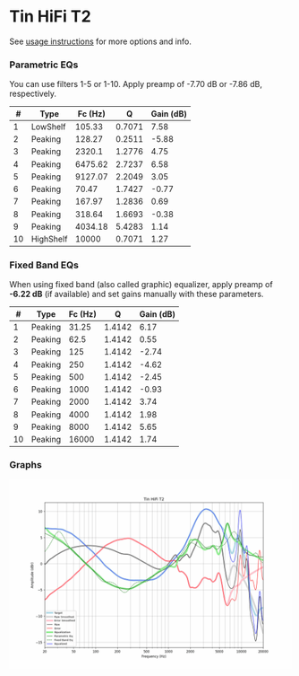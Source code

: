 # Tin HiFi T2
See [usage instructions](https://github.com/jaakkopasanen/AutoEq#usage) for more options and info.

### Parametric EQs
You can use filters 1-5 or 1-10. Apply preamp of -7.70 dB or -7.86 dB, respectively.

|   # | Type      |   Fc (Hz) |      Q |   Gain (dB) |
|-----|-----------|-----------|--------|-------------|
|   1 | LowShelf  |    105.33 | 0.7071 |        7.58 |
|   2 | Peaking   |    128.27 | 0.2511 |       -5.88 |
|   3 | Peaking   |   2320.1  | 1.2776 |        4.75 |
|   4 | Peaking   |   6475.62 | 2.7237 |        6.58 |
|   5 | Peaking   |   9127.07 | 2.2049 |        3.05 |
|   6 | Peaking   |     70.47 | 1.7427 |       -0.77 |
|   7 | Peaking   |    167.97 | 1.2836 |        0.69 |
|   8 | Peaking   |    318.64 | 1.6693 |       -0.38 |
|   9 | Peaking   |   4034.18 | 5.4283 |        1.14 |
|  10 | HighShelf |  10000    | 0.7071 |        1.27 |

### Fixed Band EQs
When using fixed band (also called graphic) equalizer, apply preamp of **-6.22 dB** (if available) and set gains manually with these parameters.

|   # | Type    |   Fc (Hz) |      Q |   Gain (dB) |
|-----|---------|-----------|--------|-------------|
|   1 | Peaking |     31.25 | 1.4142 |        6.17 |
|   2 | Peaking |     62.5  | 1.4142 |        0.55 |
|   3 | Peaking |    125    | 1.4142 |       -2.74 |
|   4 | Peaking |    250    | 1.4142 |       -4.62 |
|   5 | Peaking |    500    | 1.4142 |       -2.45 |
|   6 | Peaking |   1000    | 1.4142 |       -0.93 |
|   7 | Peaking |   2000    | 1.4142 |        3.74 |
|   8 | Peaking |   4000    | 1.4142 |        1.98 |
|   9 | Peaking |   8000    | 1.4142 |        5.65 |
|  10 | Peaking |  16000    | 1.4142 |        1.74 |

### Graphs
![](./Tin%20HiFi%20T2.png)
